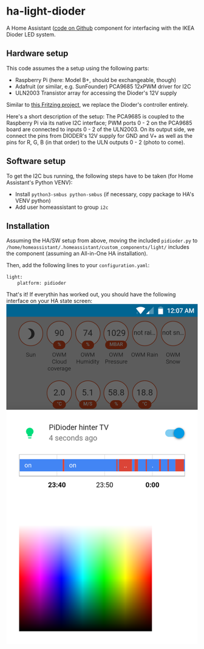 # ha-light-dioder

A Home Assistant ([code on Github](https://github.com/home-assistant/home-assistant)
component for interfacing with the IKEA Dioder LED system.

## Hardware setup
This code assumes the a setup using the following parts:
* Raspberry Pi (here: Model B+, should be exchangeable, though)
* Adafruit (or similar, e.g. SunFounder) PCA9685 12xPWM driver for I2C
* ULN2003 Transistor array for accessing the Dioder's 12V supply

Similar to [this Fritzing project](http://fritzing.org/projects/ikea-dioder-hack),
we replace the Dioder's controller entirely. 

Here's a short description of the setup: The PCA9685 is coupled to the Raspberry Pi
via its native I2C interface; PWM ports 0 - 2 on the PCA9685 board are connected
to inputs 0 - 2 of the ULN2003. On its output side, we connect the pins from
DIODER's 12V supply for GND and V+ as well as the pins for R, G, B (in that
order) to the ULN outputs 0 - 2 (photo to come).

## Software setup
To get the I2C bus running, the following steps have to be taken (for
Home Assistant's Python VENV):
* Install ``python3-smbus python-smbus`` (if necessary, copy package to HA's VENV python)
* Add user homeassistant to group ``i2c``

## Installation
Assuming the HA/SW setup from above, moving the included ``pidioder.py`` to
``/home/homeassistant/.homeassistant/custom_components/light/`` includes
the component (assuming an All-in-One HA installation).

Then, add the following lines to your ``configuration.yaml``:
```
light:
    platform: pidioder
```

That's it! If everythin has worked out, you should have the following interface
on your HA state screen:
![HA interface](ha-interface.png)
